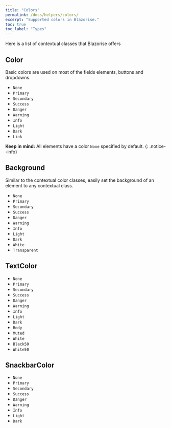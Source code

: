 ```yaml
---
title: "Colors"
permalink: /docs/helpers/colors/
excerpt: "Supported colors in Blazorise."
toc: true
toc_label: "Types"
---
```


Here is a list of contextual classes that Blazorise offers

## Color

Basic colors are used on most of the fields elements, buttons and dropdowns.

- `None`
- `Primary`
- `Secondary`
- `Success`
- `Danger`
- `Warning`
- `Info`
- `Light`
- `Dark`
- `Link`

**Keep in mind:** All elements have a color `None` specified by default.
{: .notice--info}

## Background

Similar to the contextual color classes, easily set the background of an element to any contextual class.

- `None`
- `Primary`
- `Secondary`
- `Success`
- `Danger`
- `Warning`
- `Info`
- `Light`
- `Dark`
- `White`
- `Transparent`

## TextColor

- `None`
- `Primary`
- `Secondary`
- `Success`
- `Danger`
- `Warning`
- `Info`
- `Light`
- `Dark`
- `Body`
- `Muted`
- `White`
- `Black50`
- `White50`

## SnackbarColor

- `None`
- `Primary`
- `Secondary`
- `Success`
- `Danger`
- `Warning`
- `Info`
- `Light`
- `Dark`